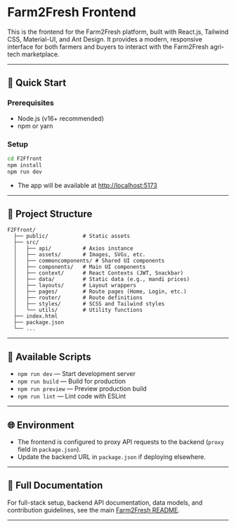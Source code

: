 # Farm2Fresh Frontend

This is the frontend for the Farm2Fresh platform, built with React.js, Tailwind CSS, Material-UI, and Ant Design. It provides a modern, responsive interface for both farmers and buyers to interact with the Farm2Fresh agri-tech marketplace.

---

## 🚀 Quick Start

### Prerequisites
- Node.js (v16+ recommended)
- npm or yarn

### Setup
```bash
cd F2Ffront
npm install
npm run dev
```
- The app will be available at [http://localhost:5173](http://localhost:5173)

---

## 📁 Project Structure

```
F2Ffront/
  ├── public/           # Static assets
  ├── src/
  │   ├── api/          # Axios instance
  │   ├── assets/       # Images, SVGs, etc.
  │   ├── commoncomponents/ # Shared UI components
  │   ├── components/   # Main UI components
  │   ├── context/      # React Contexts (JWT, Snackbar)
  │   ├── data/         # Static data (e.g., mandi prices)
  │   ├── layouts/      # Layout wrappers
  │   ├── pages/        # Route pages (Home, Login, etc.)
  │   ├── router/       # Route definitions
  │   ├── styles/       # SCSS and Tailwind styles
  │   └── utils/        # Utility functions
  ├── index.html
  ├── package.json
  └── ...
```

---

## 📜 Available Scripts
- `npm run dev` — Start development server
- `npm run build` — Build for production
- `npm run preview` — Preview production build
- `npm run lint` — Lint code with ESLint

---

## 🌐 Environment
- The frontend is configured to proxy API requests to the backend (`proxy` field in `package.json`).
- Update the backend URL in `package.json` if deploying elsewhere.

---

## 📖 Full Documentation
For full-stack setup, backend API documentation, data models, and contribution guidelines, see the main [Farm2Fresh README](../README.md).

---

